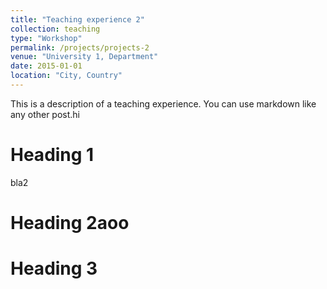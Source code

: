 ```yaml
---
title: "Teaching experience 2"
collection: teaching
type: "Workshop"
permalink: /projects/projects-2
venue: "University 1, Department"
date: 2015-01-01
location: "City, Country"
---
```


This is a description of a teaching experience. You can use markdown like any other post.hi

Heading 1
======
bla2

Heading 2aoo
======

Heading 3
======
